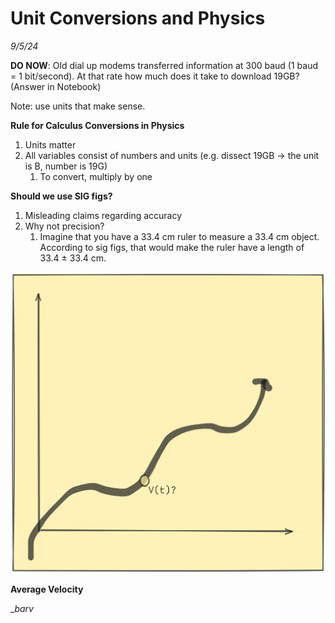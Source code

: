 # Unit Conversions and Physics 

*9/5/24* 

**DO NOW**: Old dial up modems transferred information at 300 baud (1 baud = 1 bit/second). At that rate how much does it take to download 19GB? (Answer in Notebook)

Note: use units that make sense.


**Rule for Calculus Conversions in Physics**

1. Units matter
2. All variables consist of numbers and units (e.g. dissect 19GB -> the unit is B, number is 19G)
    1. To convert, multiply by one

**Should we use SIG figs?**

1. Misleading claims regarding accuracy
2. Why not precision?
    1. Imagine that you have a 33.4 cm ruler to measure a 33.4 cm object. According to sig figs, that would make the ruler have a length of 33.4 ± 33.4 cm. 

![Graphing Position](Images/GraphingPosition.png)

**Average Velocity** 

$\_bar{v}$